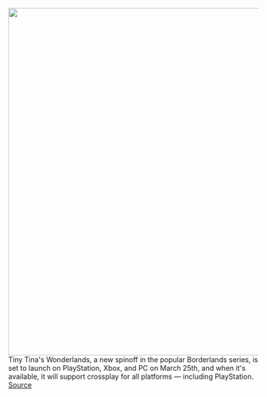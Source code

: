 <img src='https://cdn.vox-cdn.com/thumbor/yKmhVWHyR0FvBwdDfappTM9NDcg=/0x0:1920x1080/1200x800/filters:focal(807x387:1113x693)/cdn.vox-cdn.com/uploads/chorus_image/image/70621039/61b4648f65ed5Combat.0.jpeg' width='700px' /><br/>
Tiny Tina's Wonderlands, a new spinoff in the popular Borderlands series, is set to launch on PlayStation, Xbox, and PC on March 25th, and when it's available, it will support crossplay for all platforms — including PlayStation.
<a href='https://www.theverge.com/2022/3/14/22977436/tiny-tinas-wonderlands-crossplay-playstation-xbox-pc'> Source <a/>